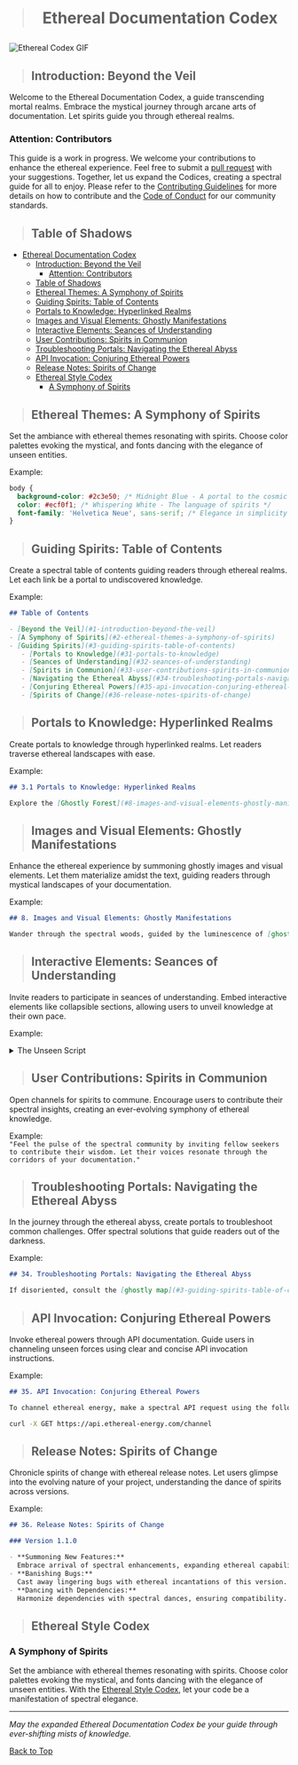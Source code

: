 > # <p align="center">Ethereal Documentation Codex</p>

![Ethereal Codex GIF](../images/Ethereal-Codex.gif)

> ## Introduction: Beyond the Veil

Welcome to the Ethereal Documentation Codex, a guide transcending mortal realms. Embrace the mystical journey through arcane arts of documentation. Let spirits guide you through ethereal realms.

### Attention: Contributors

This guide is a work in progress. We welcome your contributions to enhance the ethereal experience. Feel free to submit a [pull request](https://github.com/Ghost-Hackers/Ghost-Hackers.bot/pulls) with your suggestions. Together, let us expand the Codices, creating a spectral guide for all to enjoy. Please refer to the [Contributing Guidelines](..\..\CONTRIBUTING.md) for more details on how to contribute and the [Code of Conduct](..\..\CODE_OF_CONDUCT.md) for our community standards.

> ## Table of Shadows

- [Ethereal Documentation Codex](#ethereal-documentation-codex)
  - [Introduction: Beyond the Veil](#introduction-beyond-the-veil)
    - [Attention: Contributors](#attention-contributors)
  - [Table of Shadows](#table-of-shadows)
  - [Ethereal Themes: A Symphony of Spirits](#ethereal-themes-a-symphony-of-spirits)
  - [Guiding Spirits: Table of Contents](#guiding-spirits-table-of-contents)
  - [Portals to Knowledge: Hyperlinked Realms](#portals-to-knowledge-hyperlinked-realms)
  - [Images and Visual Elements: Ghostly Manifestations](#images-and-visual-elements-ghostly-manifestations)
  - [Interactive Elements: Seances of Understanding](#interactive-elements-seances-of-understanding)
  - [User Contributions: Spirits in Communion](#user-contributions-spirits-in-communion)
  - [Troubleshooting Portals: Navigating the Ethereal Abyss](#troubleshooting-portals-navigating-the-ethereal-abyss)
  - [API Invocation: Conjuring Ethereal Powers](#api-invocation-conjuring-ethereal-powers)
  - [Release Notes: Spirits of Change](#release-notes-spirits-of-change)
  - [Ethereal Style Codex](#ethereal-style-codex)
    - [A Symphony of Spirits](#a-symphony-of-spirits)

> ## Ethereal Themes: A Symphony of Spirits

Set the ambiance with ethereal themes resonating with spirits. Choose color palettes evoking the mystical, and fonts dancing with the elegance of unseen entities.

Example:

```css
body {
  background-color: #2c3e50; /* Midnight Blue - A portal to the cosmic abyss */
  color: #ecf0f1; /* Whispering White - The language of spirits */
  font-family: 'Helvetica Neue', sans-serif; /* Elegance in simplicity */
}
```

> ## Guiding Spirits: Table of Contents

Create a spectral table of contents guiding readers through ethereal realms. Let each link be a portal to undiscovered knowledge.

Example:

```markdown
## Table of Contents

- [Beyond the Veil](#1-introduction-beyond-the-veil)
- [A Symphony of Spirits](#2-ethereal-themes-a-symphony-of-spirits)
- [Guiding Spirits](#3-guiding-spirits-table-of-contents)
   - [Portals to Knowledge](#31-portals-to-knowledge)
   - [Seances of Understanding](#32-seances-of-understanding)
   - [Spirits in Communion](#33-user-contributions-spirits-in-communion)
   - [Navigating the Ethereal Abyss](#34-troubleshooting-portals-navigating-the-ethereal-abyss)
   - [Conjuring Ethereal Powers](#35-api-invocation-conjuring-ethereal-powers)
   - [Spirits of Change](#36-release-notes-spirits-of-change)
```

> ## Portals to Knowledge: Hyperlinked Realms

Create portals to knowledge through hyperlinked realms. Let readers traverse ethereal landscapes with ease.

Example:

```markdown
## 3.1 Portals to Knowledge: Hyperlinked Realms

Explore the [Ghostly Forest](#8-images-and-visual-elements-ghostly-manifestations-) guided by spectral images.
```

> ## Images and Visual Elements: Ghostly Manifestations

Enhance the ethereal experience by summoning ghostly images and visual elements. Let them materialize amidst the text, guiding readers through mystical landscapes of your documentation.

Example:

```markdown
## 8. Images and Visual Elements: Ghostly Manifestations

Wander through the spectral woods, guided by the luminescence of [ghostly documentation](/images/ghostly_forest.jpg).
```

> ## Interactive Elements: Seances of Understanding

Invite readers to participate in seances of understanding. Embed interactive elements like collapsible sections, allowing users to unveil knowledge at their own pace.

Example:

<details>
  <summary>The Unseen Script</summary>
  Uncover the secrets of the unseen script that powers ethereal realms. Let the spirits guide you through mystical lines of code.
  
  ```python
  def summon_unseen_script():
      print("The ethereal script reveals itself to those who seek.")
  ```

</details>

> ## User Contributions: Spirits in Communion

Open channels for spirits to commune. Encourage users to contribute their spectral insights, creating an ever-evolving symphony of ethereal knowledge.

Example: </br>
`"Feel the pulse of the spectral community by inviting fellow seekers to contribute their wisdom. Let their voices resonate through the corridors of your documentation."`

> ## Troubleshooting Portals: Navigating the Ethereal Abyss

In the journey through the ethereal abyss, create portals to troubleshoot common challenges. Offer spectral solutions that guide readers out of the darkness.

Example:

```markdown
## 34. Troubleshooting Portals: Navigating the Ethereal Abyss

If disoriented, consult the [ghostly map](#3-guiding-spirits-table-of-contents) to find your way.
```

> ## API Invocation: Conjuring Ethereal Powers

Invoke ethereal powers through API documentation. Guide users in channeling unseen forces using clear and concise API invocation instructions.

Example:

```markdown
## 35. API Invocation: Conjuring Ethereal Powers

To channel ethereal energy, make a spectral API request using the following incantation:
```

```bash
curl -X GET https://api.ethereal-energy.com/channel
```

> ## Release Notes: Spirits of Change

Chronicle spirits of change with ethereal release notes. Let users glimpse into the evolving nature of your project, understanding the dance of spirits across versions.

Example:

```markdown
## 36. Release Notes: Spirits of Change

### Version 1.1.0

- **Summoning New Features:**
  Embrace arrival of spectral enhancements, expanding ethereal capabilities.
- **Banishing Bugs:**
  Cast away lingering bugs with ethereal incantations of this version.
- **Dancing with Dependencies:**
  Harmonize dependencies with spectral dances, ensuring compatibility.
```

> ## Ethereal Style Codex

### A Symphony of Spirits

Set the ambiance with ethereal themes resonating with spirits. Choose color palettes evoking the mystical, and fonts dancing with the elegance of unseen entities. With the [Ethereal Style Codex](ethereal-style-codex.md), let your code be a manifestation of spectral elegance.

---
*May the expanded Ethereal Documentation Codex be your guide through ever-shifting mists of knowledge.*

[Back to Top](#ethereal-documentation-codex)